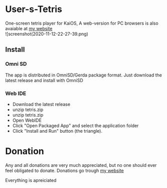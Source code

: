 # User-s-Tetris
One-screen tetris player for KaiOS, A web-version for PC browsers is also avaiable at [my website](https://twester.tk/tetris.html)  
![screenshot(2020-11-12-22-27-39.png)

## Install

### Omni SD
The app is distributed in OmniSD/Gerda package format. Just download the latest release and install with OmniSD

### Web IDE
- Download the latest release
- unzip tetris.zip
- unzip tetris.zip
- Open WebIDE
- Click "Open Packaged App" and select the application folder
- Click "Install and Run" button (the triangle).

# Donation
Any and all donations are very much appreciated, but no one should ever feel obligated to donate.
Donations go trough [my website](https://twester.tk/ssg/donations.html)

Everything is apreiciated
